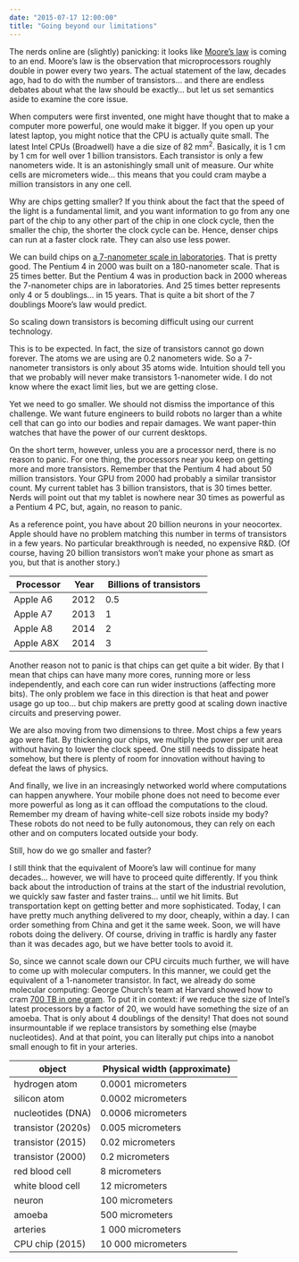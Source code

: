 ```yaml
---
date: "2015-07-17 12:00:00"
title: "Going beyond our limitations"
---
```




The nerds online are (slightly) panicking: it looks like [Moore&rsquo;s law](https://en.wikipedia.org/wiki/Moore%27s_law) is coming to an end. Moore&rsquo;s law is the observation that microprocessors roughly double in power every two years. The actual statement of the law, decades ago, had to do with the number of transistors&hellip; and there are endless debates about what the law should be exactly&hellip; but let us set semantics aside to examine the core issue.

When computers were first invented, one might have thought that to make a computer more powerful, one would make it bigger. If you open up your latest laptop, you might notice that the CPU is actually quite small. The latest Intel CPUs (Broadwell) have a die size of 82 mm<sup>2</sup>. Basically, it is 1 cm by 1 cm for well over 1 billion transistors. Each transistor is only a few nanometers wide. It is an astonishingly small unit of measure. Our white cells are micrometers wide&hellip; this means that you could cram maybe a million transistors in any one cell.

Why are chips getting smaller? If you think about the fact that the speed of the light is a fundamental limit, and you want information to go from any one part of the chip to any other part of the chip in one clock cycle, then the smaller the chip, the shorter the clock cycle can be. Hence, denser chips can run at a faster clock rate. They can also use less power.

We can build chips on [a 7-nanometer scale in laboratories](http://www.nytimes.com/2015/07/09/technology/ibm-announces-computer-chips-more-powerful-than-any-in-existence.html?_r=4). That is pretty good. The Pentium 4 in 2000 was built on a 180-nanometer scale. That is 25 times better. But the Pentium 4 was in production back in 2000 whereas the 7-nanometer chips are in laboratories. And 25 times better represents only 4 or 5 doublings&hellip; in 15 years. That is quite a bit short of the 7 doublings Moore&rsquo;s law would predict.

So scaling down transistors is becoming difficult using our current technology.

This is to be expected. In fact, the size of transistors cannot go down forever. The atoms we are using are 0.2 nanometers wide. So a 7-nanometer transistors is only about 35 atoms wide. Intuition should tell you that we probably will never make transistors 1-nanometer wide. I do not know where the exact limit lies, but we are getting close.

Yet we need to go smaller. We should not dismiss the importance of this challenge. We want future engineers to build robots no larger than a white cell that can go into our bodies and repair damages. We want paper-thin watches that have the power of our current desktops.

On the short term, however, unless you are a processor nerd, there is no reason to panic. For one thing, the processors near you keep on getting more and more transistors. Remember that the Pentium 4 had about 50 million transistors. Your GPU from 2000 had probably a similar transistor count. My current tablet has 3 billion transistors, that is 30 times better. Nerds will point out that my tablet is nowhere near 30 times as powerful as a Pentium 4 PC, but, again, no reason to panic.

As a reference point, you have about 20 billion neurons in your neocortex. Apple should have no problem matching this number in terms of transistors in a few years. No particular breakthrough is needed, no expensive R&#038;D. (Of course, having 20 billion transistors won&rsquo;t make your phone as smart as you, but that is another story.)

&nbsp;Processor&nbsp;    |&nbsp;Year&nbsp;         |&nbsp;Billions of transistors&nbsp; |
-------------------------|-------------------------|-------------------------|
Apple A6                 |2012                     |0.5                      |
Apple A7                 |2013                     |1                        |
Apple A8                 |2014                     |2                        |
Apple A8X                |2014                     |3                        |


Another reason not to panic is that chips can get quite a bit wider. By that I mean that chips can have many more cores, running more or less independently, and each core can run wider instructions (affecting more bits). The only problem we face in this direction is that heat and power usage go up too&hellip; but chip makers are pretty good at scaling down inactive circuits and preserving power.

We are also moving from two dimensions to three. Most chips a few years ago were flat. By thickening our chips, we multiply the power per unit area without having to lower the clock speed. One still needs to dissipate heat somehow, but there is plenty of room for innovation without having to defeat the laws of physics.

And finally, we live in an increasingly networked world where computations can happen anywhere. Your mobile phone does not need to become ever more powerful as long as it can offload the computations to the cloud. Remember my dream of having white-cell size robots inside my body? These robots do not need to be fully autonomous, they can rely on each other and on computers located outside your body.

Still, how do we go smaller and faster?

I still think that the equivalent of Moore&rsquo;s law will continue for many decades&hellip; however, we will have to proceed quite differently. If you think back about the introduction of trains at the start of the industrial revolution, we quickly saw faster and faster trains&hellip; until we hit limits. But transportation kept on getting better and more sophisticated. Today, I can have pretty much anything delivered to my door, cheaply, within a day. I can order something from China and get it the same week. Soon, we will have robots doing the delivery. Of course, driving in traffic is hardly any faster than it was decades ago, but we have better tools to avoid it.

So, since we cannot scale down our CPU circuits much further, we will have to come up with molecular computers. In this manner, we could get the equivalent of a 1-nanometer transistor. In fact, we already do some molecular computing: George Church&rsquo;s team at Harvard showed how to cram [700 TB in one gram](http://www.extremetech.com/extreme/134672-harvard-cracks-dna-storage-crams-700-terabytes-of-data-into-a-single-gram). To put it in context: if we reduce the size of Intel&rsquo;s latest processors by a factor of 20, we would have something the size of an amoeba. That is only about 4 doublings of the density! That does not sound insurmountable if we replace transistors by something else (maybe nucleotides). And at that point, you can literally put chips into a nanobot small enough to fit in your arteries.

&nbsp;object&nbsp;       |&nbsp;Physical width (approximate)&nbsp; |
-------------------------|-------------------------|
hydrogen atom            |0.0001 micrometers       |
silicon atom             |0.0002 micrometers       |
nucleotides (DNA)        |0.0006 micrometers       |
transistor (2020s)       |0.005 micrometers        |
transistor (2015)        |0.02 micrometers         |
transistor (2000)        |0.2 micrometers          |
red blood cell           |8 micrometers            |
white blood cell         |12 micrometers           |
neuron                   |100 micrometers          |
amoeba                   |500 micrometers          |
arteries                 |1 000 micrometers        |
CPU chip (2015)          |10 000 micrometers       |


